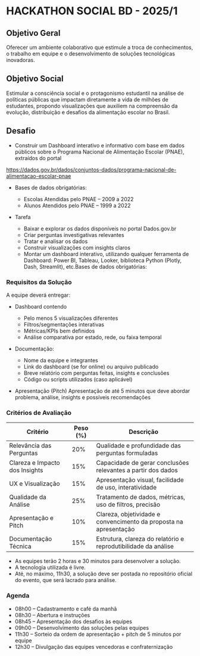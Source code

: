 # HACKATHON SOCIAL BD - 2025/1

## Objetivo Geral
Oferecer um ambiente colaborativo que estimule a troca de conhecimentos, o trabalho em equipe e o desenvolvimento de soluções tecnológicas inovadoras.

## Objetivo Social
Estimular a consciência social e o protagonismo estudantil na análise de políticas públicas que impactam diretamente a vida de milhões de estudantes, propondo visualizações que auxiliem na compreensão da evolução, distribuição e desafios da alimentação escolar no Brasil.

## Desafio
- Construir um Dashboard interativo e informativo com base em dados públicos sobre o Programa Nacional de Alimentação Escolar (PNAE), extraídos do portal
      
https://dados.gov.br/dados/conjuntos-dados/programa-nacional-de-alimentacao-escolar-pnae
       
- Bases de dados obrigatórias:
  - Escolas Atendidas pelo PNAE – 2009 a 2022
  - Alunos Atendidos pelo PNAE – 1999 a 2022

- Tarefa
  - Baixar e explorar os dados disponíveis no portal Dados.gov.br
  - Criar perguntas investigativas relevantes
  - Tratar e analisar os dados
  - Construir visualizações com insights claros
  - Montar um dashboard interativo, utilizando qualquer ferramenta de Dashboard: Power BI, Tableau, Looker,  biblioteca Python (Plotly, Dash, Streamlit), etc.Bases de dados obrigatórias:

### Requisitos da Solução
A equipe deverá entregar:
  - Dashboard contendo
    - Pelo menos 5 visualizações diferentes
    - Filtros/segmentações interativas
    - Métricas/KPIs bem definidos
    - Análise comparativa por estado, rede, ou faixa temporal
- Documentação:
    - Nome da equipe e integrantes
    - Link do dashboard (se for online) ou arquivo publicado
    - Breve relatório com perguntas feitas, insights e conclusões
    - Código ou scripts utilizados (caso aplicável)

- Apresentação (Pitch)
Apresentação de até 5 minutos que deve abordar problema, análise, insights e possíveis recomendações

### Critérios de Avaliação
| Critério                  | Peso (%) |Descrição                  |
|---------------------------|----------|---------------------------|
| Relevância das Perguntas  | 20%      |Qualidade e profundidade das perguntas formuladas|
| Clareza e Impacto dos Insights | 15%      |Capacidade de gerar conclusões relevantes a partir dos dados|
| UX e Visualização         | 15%      |Apresentação visual, facilidade de uso, interatividade|
| Qualidade da Análise      | 25%      |Tratamento de dados, métricas, uso de filtros, precisão|
| Apresentação e Pitch      | 10%      |Clareza, objetividade e convencimento da proposta na apresentação|
| Documentação Técnica      | 15%      |Estrutura, clareza do relatório e reprodutibilidade da análise|

- As equipes terão 2 horas e 30 minutos para desenvolver a solução. 
- A tecnologia utilizada é livre. 
- Até, no máximo, 11h30, a solução deve ser postada no repositório oficial do evento, que será lacrado para análise. 

### Agenda
- 08h00 – Cadastramento e café da manhã
- 08h30 – Abertura e instruções
- 08h45 – Apresentação dos desafios às equipes 
- 09h00 – Desenvolvimento das soluções pelas equipes 
- 11h30 – Sorteio da ordem de apresentação + pitch de 5 minutos por equipe 
- 12h30 – Divulgação das equipes vencedoras e confraternização 
